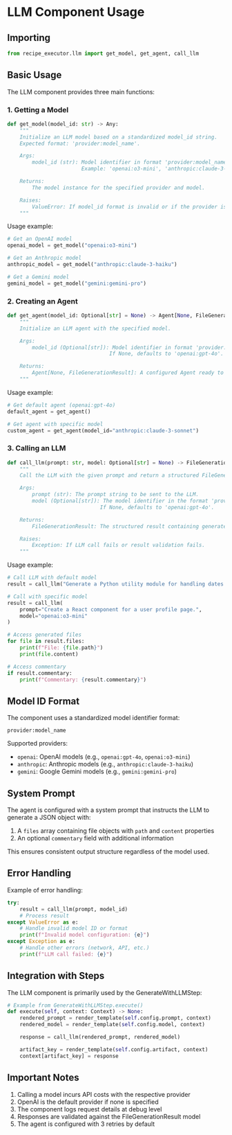 # LLM Component Usage

## Importing

```python
from recipe_executor.llm import get_model, get_agent, call_llm
```

## Basic Usage

The LLM component provides three main functions:

### 1. Getting a Model

```python
def get_model(model_id: str) -> Any:
    """
    Initialize an LLM model based on a standardized model_id string.
    Expected format: 'provider:model_name'.

    Args:
        model_id (str): Model identifier in format 'provider:model_name'.
                        Example: 'openai:o3-mini', 'anthropic:claude-3-haiku'.

    Returns:
        The model instance for the specified provider and model.

    Raises:
        ValueError: If model_id format is invalid or if the provider is unsupported.
    """
```

Usage example:

```python
# Get an OpenAI model
openai_model = get_model("openai:o3-mini")

# Get an Anthropic model
anthropic_model = get_model("anthropic:claude-3-haiku")

# Get a Gemini model
gemini_model = get_model("gemini:gemini-pro")
```

### 2. Creating an Agent

```python
def get_agent(model_id: Optional[str] = None) -> Agent[None, FileGenerationResult]:
    """
    Initialize an LLM agent with the specified model.

    Args:
        model_id (Optional[str]): Model identifier in format 'provider:model_name'.
                                 If None, defaults to 'openai:gpt-4o'.

    Returns:
        Agent[None, FileGenerationResult]: A configured Agent ready to process LLM requests.
    """
```

Usage example:

```python
# Get default agent (openai:gpt-4o)
default_agent = get_agent()

# Get agent with specific model
custom_agent = get_agent(model_id="anthropic:claude-3-sonnet")
```

### 3. Calling an LLM

```python
def call_llm(prompt: str, model: Optional[str] = None) -> FileGenerationResult:
    """
    Call the LLM with the given prompt and return a structured FileGenerationResult.

    Args:
        prompt (str): The prompt string to be sent to the LLM.
        model (Optional[str]): The model identifier in the format 'provider:model_name'.
                              If None, defaults to 'openai:gpt-4o'.

    Returns:
        FileGenerationResult: The structured result containing generated files and commentary.

    Raises:
        Exception: If LLM call fails or result validation fails.
    """
```

Usage example:

```python
# Call LLM with default model
result = call_llm("Generate a Python utility module for handling dates.")

# Call with specific model
result = call_llm(
    prompt="Create a React component for a user profile page.",
    model="openai:o3-mini"
)

# Access generated files
for file in result.files:
    print(f"File: {file.path}")
    print(file.content)

# Access commentary
if result.commentary:
    print(f"Commentary: {result.commentary}")
```

## Model ID Format

The component uses a standardized model identifier format:

```
provider:model_name
```

Supported providers:

- `openai`: OpenAI models (e.g., `openai:gpt-4o`, `openai:o3-mini`)
- `anthropic`: Anthropic models (e.g., `anthropic:claude-3-haiku`)
- `gemini`: Google Gemini models (e.g., `gemini:gemini-pro`)

## System Prompt

The agent is configured with a system prompt that instructs the LLM to generate a JSON object with:

1. A `files` array containing file objects with `path` and `content` properties
2. An optional `commentary` field with additional information

This ensures consistent output structure regardless of the model used.

## Error Handling

Example of error handling:

```python
try:
    result = call_llm(prompt, model_id)
    # Process result
except ValueError as e:
    # Handle invalid model ID or format
    print(f"Invalid model configuration: {e}")
except Exception as e:
    # Handle other errors (network, API, etc.)
    print(f"LLM call failed: {e}")
```

## Integration with Steps

The LLM component is primarily used by the GenerateWithLLMStep:

```python
# Example from GenerateWithLLMStep.execute()
def execute(self, context: Context) -> None:
    rendered_prompt = render_template(self.config.prompt, context)
    rendered_model = render_template(self.config.model, context)

    response = call_llm(rendered_prompt, rendered_model)

    artifact_key = render_template(self.config.artifact, context)
    context[artifact_key] = response
```

## Important Notes

1. Calling a model incurs API costs with the respective provider
2. OpenAI is the default provider if none is specified
3. The component logs request details at debug level
4. Responses are validated against the FileGenerationResult model
5. The agent is configured with 3 retries by default
